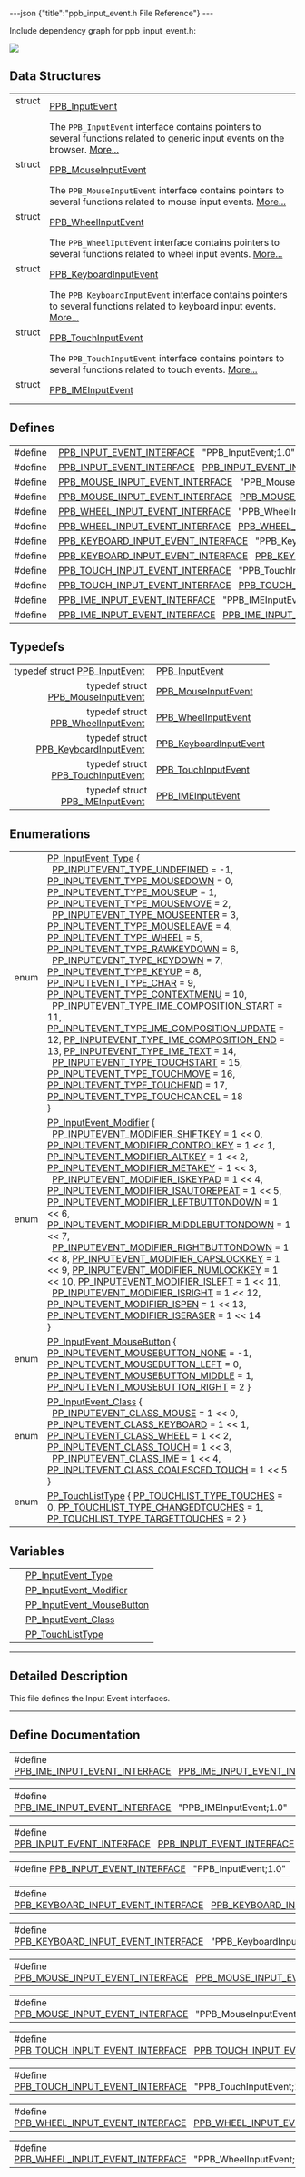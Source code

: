 ---json {"title":"ppb\_input\_event.h File Reference"} ---

Include dependency graph for ppb\_input\_event.h:

![](/docs/native-client/pepper_beta/c/ppb__input__event_8h__incl.png)

Data Structures
---------------

<table><tbody><tr class="odd"><td style="text-align: right;">struct  </td><td><a href="/docs/native-client/pepper_beta/c/struct_p_p_b___input_event__1__0/" class="el">PPB_InputEvent</a></td></tr><tr class="even"><td style="text-align: right;"> </td><td>The <code>PPB_InputEvent</code> interface contains pointers to several functions related to generic input events on the browser. <a href="/docs/native-client/pepper_beta/c/struct_p_p_b___input_event__1__0#details">More...</a><br />
</td></tr><tr class="odd"><td style="text-align: right;">struct  </td><td><a href="/docs/native-client/pepper_beta/c/struct_p_p_b___mouse_input_event__1__1/" class="el">PPB_MouseInputEvent</a></td></tr><tr class="even"><td style="text-align: right;"> </td><td>The <code>PPB_MouseInputEvent</code> interface contains pointers to several functions related to mouse input events. <a href="/docs/native-client/pepper_beta/c/struct_p_p_b___mouse_input_event__1__1#details">More...</a><br />
</td></tr><tr class="odd"><td style="text-align: right;">struct  </td><td><a href="/docs/native-client/pepper_beta/c/struct_p_p_b___wheel_input_event__1__0/" class="el">PPB_WheelInputEvent</a></td></tr><tr class="even"><td style="text-align: right;"> </td><td>The <code>PPB_WheelIputEvent</code> interface contains pointers to several functions related to wheel input events. <a href="/docs/native-client/pepper_beta/c/struct_p_p_b___wheel_input_event__1__0#details">More...</a><br />
</td></tr><tr class="odd"><td style="text-align: right;">struct  </td><td><a href="/docs/native-client/pepper_beta/c/struct_p_p_b___keyboard_input_event__1__2/" class="el">PPB_KeyboardInputEvent</a></td></tr><tr class="even"><td style="text-align: right;"> </td><td>The <code>PPB_KeyboardInputEvent</code> interface contains pointers to several functions related to keyboard input events. <a href="/docs/native-client/pepper_beta/c/struct_p_p_b___keyboard_input_event__1__2#details">More...</a><br />
</td></tr><tr class="odd"><td style="text-align: right;">struct  </td><td><a href="/docs/native-client/pepper_beta/c/struct_p_p_b___touch_input_event__1__0/" class="el">PPB_TouchInputEvent</a></td></tr><tr class="even"><td style="text-align: right;"> </td><td>The <code>PPB_TouchInputEvent</code> interface contains pointers to several functions related to touch events. <a href="/docs/native-client/pepper_beta/c/struct_p_p_b___touch_input_event__1__0#details">More...</a><br />
</td></tr><tr class="odd"><td style="text-align: right;">struct  </td><td><a href="/docs/native-client/pepper_beta/c/struct_p_p_b___i_m_e_input_event__1__0/" class="el">PPB_IMEInputEvent</a></td></tr></tbody></table>

Defines
-------

<table><tbody><tr class="odd"><td style="text-align: right;">#define </td><td><a href="/docs/native-client/pepper_beta/c/ppb__input__event_8h#af4e5b597aea9864e7d9aa81c71e781d2" class="el">PPB_INPUT_EVENT_INTERFACE</a>   "PPB_InputEvent;1.0"</td></tr><tr class="even"><td style="text-align: right;">#define </td><td><a href="/docs/native-client/pepper_beta/c/ppb__input__event_8h#a40fd5bca277483a37c2713b8961b5117" class="el">PPB_INPUT_EVENT_INTERFACE</a>   <a href="/docs/native-client/pepper_beta/c/ppb__input__event_8h#af4e5b597aea9864e7d9aa81c71e781d2" class="el">PPB_INPUT_EVENT_INTERFACE</a></td></tr><tr class="odd"><td style="text-align: right;">#define </td><td><a href="/docs/native-client/pepper_beta/c/ppb__input__event_8h#a9887382b4700999b639a2f2de497e104" class="el">PPB_MOUSE_INPUT_EVENT_INTERFACE</a>   "PPB_MouseInputEvent;1.1"</td></tr><tr class="even"><td style="text-align: right;">#define </td><td><a href="/docs/native-client/pepper_beta/c/ppb__input__event_8h#a761fcf6df555946b6c2e1a0b6cd01c5e" class="el">PPB_MOUSE_INPUT_EVENT_INTERFACE</a>   <a href="/docs/native-client/pepper_beta/c/ppb__input__event_8h#a9887382b4700999b639a2f2de497e104" class="el">PPB_MOUSE_INPUT_EVENT_INTERFACE</a></td></tr><tr class="odd"><td style="text-align: right;">#define </td><td><a href="/docs/native-client/pepper_beta/c/ppb__input__event_8h#a0a7bcd124b8e7677b629b236eabfb563" class="el">PPB_WHEEL_INPUT_EVENT_INTERFACE</a>   "PPB_WheelInputEvent;1.0"</td></tr><tr class="even"><td style="text-align: right;">#define </td><td><a href="/docs/native-client/pepper_beta/c/ppb__input__event_8h#a2e592782e919e590dd393d421af8850f" class="el">PPB_WHEEL_INPUT_EVENT_INTERFACE</a>   <a href="/docs/native-client/pepper_beta/c/ppb__input__event_8h#a0a7bcd124b8e7677b629b236eabfb563" class="el">PPB_WHEEL_INPUT_EVENT_INTERFACE</a></td></tr><tr class="odd"><td style="text-align: right;">#define </td><td><a href="/docs/native-client/pepper_beta/c/ppb__input__event_8h#a48b7f516c37c910e75178f1b6bd65f48" class="el">PPB_KEYBOARD_INPUT_EVENT_INTERFACE</a>   "PPB_KeyboardInputEvent;1.2"</td></tr><tr class="even"><td style="text-align: right;">#define </td><td><a href="/docs/native-client/pepper_beta/c/ppb__input__event_8h#a969f9e171a3202249e8dfabaef33c288" class="el">PPB_KEYBOARD_INPUT_EVENT_INTERFACE</a>   <a href="/docs/native-client/pepper_beta/c/ppb__input__event_8h#a48b7f516c37c910e75178f1b6bd65f48" class="el">PPB_KEYBOARD_INPUT_EVENT_INTERFACE</a></td></tr><tr class="odd"><td style="text-align: right;">#define </td><td><a href="/docs/native-client/pepper_beta/c/ppb__input__event_8h#a36b8536215a705ecc3fd4cd366b0f975" class="el">PPB_TOUCH_INPUT_EVENT_INTERFACE</a>   "PPB_TouchInputEvent;1.0"</td></tr><tr class="even"><td style="text-align: right;">#define </td><td><a href="/docs/native-client/pepper_beta/c/ppb__input__event_8h#a9ef6ad6634a1d1912b83006862a0e57b" class="el">PPB_TOUCH_INPUT_EVENT_INTERFACE</a>   <a href="/docs/native-client/pepper_beta/c/ppb__input__event_8h#a36b8536215a705ecc3fd4cd366b0f975" class="el">PPB_TOUCH_INPUT_EVENT_INTERFACE</a></td></tr><tr class="odd"><td style="text-align: right;">#define </td><td><a href="/docs/native-client/pepper_beta/c/ppb__input__event_8h#ad911c1aed763c2f362037995ffca801a" class="el">PPB_IME_INPUT_EVENT_INTERFACE</a>   "PPB_IMEInputEvent;1.0"</td></tr><tr class="even"><td style="text-align: right;">#define </td><td><a href="/docs/native-client/pepper_beta/c/ppb__input__event_8h#ac7e4bf41f38afcb87e0a75c8f27ca33f" class="el">PPB_IME_INPUT_EVENT_INTERFACE</a>   <a href="/docs/native-client/pepper_beta/c/ppb__input__event_8h#ad911c1aed763c2f362037995ffca801a" class="el">PPB_IME_INPUT_EVENT_INTERFACE</a></td></tr></tbody></table>

Typedefs
--------

<table><tbody><tr class="odd"><td style="text-align: right;">typedef struct <a href="/docs/native-client/pepper_beta/c/struct_p_p_b___input_event__1__0/" class="el">PPB_InputEvent</a> </td><td><a href="/docs/native-client/pepper_beta/c/group___interfaces#gac221fa16a0d0daa0bf171a477b465396" class="el">PPB_InputEvent</a></td></tr><tr class="even"><td style="text-align: right;">typedef struct<br />
<a href="/docs/native-client/pepper_beta/c/struct_p_p_b___mouse_input_event__1__1/" class="el">PPB_MouseInputEvent</a> </td><td><a href="/docs/native-client/pepper_beta/c/group___interfaces#ga3fcedb0e992eebaf7d9b1b60aacceafc" class="el">PPB_MouseInputEvent</a></td></tr><tr class="odd"><td style="text-align: right;">typedef struct<br />
<a href="/docs/native-client/pepper_beta/c/struct_p_p_b___wheel_input_event__1__0/" class="el">PPB_WheelInputEvent</a> </td><td><a href="/docs/native-client/pepper_beta/c/group___interfaces#gaaefb7f24240d14faa56dfdba8c116889" class="el">PPB_WheelInputEvent</a></td></tr><tr class="even"><td style="text-align: right;">typedef struct<br />
<a href="/docs/native-client/pepper_beta/c/struct_p_p_b___keyboard_input_event__1__2/" class="el">PPB_KeyboardInputEvent</a> </td><td><a href="/docs/native-client/pepper_beta/c/group___interfaces#ga65db91594ac92762680dc3cdff4f14c1" class="el">PPB_KeyboardInputEvent</a></td></tr><tr class="odd"><td style="text-align: right;">typedef struct<br />
<a href="/docs/native-client/pepper_beta/c/struct_p_p_b___touch_input_event__1__0/" class="el">PPB_TouchInputEvent</a> </td><td><a href="/docs/native-client/pepper_beta/c/group___interfaces#ga3d25b1582fc1e6b94f53ecfb21422d6c" class="el">PPB_TouchInputEvent</a></td></tr><tr class="even"><td style="text-align: right;">typedef struct<br />
<a href="/docs/native-client/pepper_beta/c/struct_p_p_b___i_m_e_input_event__1__0/" class="el">PPB_IMEInputEvent</a> </td><td><a href="/docs/native-client/pepper_beta/c/group___interfaces#gaaa0c327650de77066ea8e2ec8f5589c5" class="el">PPB_IMEInputEvent</a></td></tr></tbody></table>

Enumerations
------------

<table><tbody><tr class="odd"><td style="text-align: right;">enum  </td><td><a href="/docs/native-client/pepper_beta/c/group___enums#gaca7296cfec99fcb6646b7144d1d6a0c5" class="el">PP_InputEvent_Type</a> {<br />
  <a href="/docs/native-client/pepper_beta/c/group___enums#ggaca7296cfec99fcb6646b7144d1d6a0c5a9b6d5489f328f0b902da4a1f5836b4cb" class="el">PP_INPUTEVENT_TYPE_UNDEFINED</a> = -1, <a href="/docs/native-client/pepper_beta/c/group___enums#ggaca7296cfec99fcb6646b7144d1d6a0c5a4309eee5fb8284b6be7c258090b21e77" class="el">PP_INPUTEVENT_TYPE_MOUSEDOWN</a> = 0, <a href="/docs/native-client/pepper_beta/c/group___enums#ggaca7296cfec99fcb6646b7144d1d6a0c5a9f0a8196670b1da0e9c3cf081329c3ca" class="el">PP_INPUTEVENT_TYPE_MOUSEUP</a> = 1, <a href="/docs/native-client/pepper_beta/c/group___enums#ggaca7296cfec99fcb6646b7144d1d6a0c5a9d3a09d7fb33663f3a7d920fd2e3208d" class="el">PP_INPUTEVENT_TYPE_MOUSEMOVE</a> = 2,<br />
  <a href="/docs/native-client/pepper_beta/c/group___enums#ggaca7296cfec99fcb6646b7144d1d6a0c5ad240947fd6d67f23b679be4806947e2a" class="el">PP_INPUTEVENT_TYPE_MOUSEENTER</a> = 3, <a href="/docs/native-client/pepper_beta/c/group___enums#ggaca7296cfec99fcb6646b7144d1d6a0c5a0870576010613081518c9c6683abd2e8" class="el">PP_INPUTEVENT_TYPE_MOUSELEAVE</a> = 4, <a href="/docs/native-client/pepper_beta/c/group___enums#ggaca7296cfec99fcb6646b7144d1d6a0c5a2eedbec689780077aa98188805a559f6" class="el">PP_INPUTEVENT_TYPE_WHEEL</a> = 5, <a href="/docs/native-client/pepper_beta/c/group___enums#ggaca7296cfec99fcb6646b7144d1d6a0c5a05c7f50eb36e606a3e5a0065b337d96c" class="el">PP_INPUTEVENT_TYPE_RAWKEYDOWN</a> = 6,<br />
  <a href="/docs/native-client/pepper_beta/c/group___enums#ggaca7296cfec99fcb6646b7144d1d6a0c5a4064a5f6ce10c7e5a0834aff7cd7e474" class="el">PP_INPUTEVENT_TYPE_KEYDOWN</a> = 7, <a href="/docs/native-client/pepper_beta/c/group___enums#ggaca7296cfec99fcb6646b7144d1d6a0c5af57c2b682b29f7b03f27519f98febdea" class="el">PP_INPUTEVENT_TYPE_KEYUP</a> = 8, <a href="/docs/native-client/pepper_beta/c/group___enums#ggaca7296cfec99fcb6646b7144d1d6a0c5a0d547efbed42c655264b96a51954e0dd" class="el">PP_INPUTEVENT_TYPE_CHAR</a> = 9, <a href="/docs/native-client/pepper_beta/c/group___enums#ggaca7296cfec99fcb6646b7144d1d6a0c5a0cf7525c015c97ded19afab9d7d9afee" class="el">PP_INPUTEVENT_TYPE_CONTEXTMENU</a> = 10,<br />
  <a href="/docs/native-client/pepper_beta/c/group___enums#ggaca7296cfec99fcb6646b7144d1d6a0c5a90668acda261e23721f3dd757f557031" class="el">PP_INPUTEVENT_TYPE_IME_COMPOSITION_START</a> = 11, <a href="/docs/native-client/pepper_beta/c/group___enums#ggaca7296cfec99fcb6646b7144d1d6a0c5a1eff5df3bb41546046f97993376607c2" class="el">PP_INPUTEVENT_TYPE_IME_COMPOSITION_UPDATE</a> = 12, <a href="/docs/native-client/pepper_beta/c/group___enums#ggaca7296cfec99fcb6646b7144d1d6a0c5a5c009302410ac6f55da4df618b2d85d5" class="el">PP_INPUTEVENT_TYPE_IME_COMPOSITION_END</a> = 13, <a href="/docs/native-client/pepper_beta/c/group___enums#ggaca7296cfec99fcb6646b7144d1d6a0c5a5826ba18e40265a7b74e4b3ae1fe3772" class="el">PP_INPUTEVENT_TYPE_IME_TEXT</a> = 14,<br />
  <a href="/docs/native-client/pepper_beta/c/group___enums#ggaca7296cfec99fcb6646b7144d1d6a0c5ac604f0e894f8f9e660d36e30db16b52d" class="el">PP_INPUTEVENT_TYPE_TOUCHSTART</a> = 15, <a href="/docs/native-client/pepper_beta/c/group___enums#ggaca7296cfec99fcb6646b7144d1d6a0c5a43888c9c671ac5973f5bcea7eabcc889" class="el">PP_INPUTEVENT_TYPE_TOUCHMOVE</a> = 16, <a href="/docs/native-client/pepper_beta/c/group___enums#ggaca7296cfec99fcb6646b7144d1d6a0c5ae1c312aafaf4caeddb1afc09e81c9655" class="el">PP_INPUTEVENT_TYPE_TOUCHEND</a> = 17, <a href="/docs/native-client/pepper_beta/c/group___enums#ggaca7296cfec99fcb6646b7144d1d6a0c5a78266e75562e546005eb8098f455ce91" class="el">PP_INPUTEVENT_TYPE_TOUCHCANCEL</a> = 18<br />
}</td></tr><tr class="even"><td style="text-align: right;">enum  </td><td><a href="/docs/native-client/pepper_beta/c/group___enums#ga21b811ac0484a214a8751aa3e1c959d9" class="el">PP_InputEvent_Modifier</a> {<br />
  <a href="/docs/native-client/pepper_beta/c/group___enums#gga21b811ac0484a214a8751aa3e1c959d9a7506fd613b0e3055b37700eddcc04c8e" class="el">PP_INPUTEVENT_MODIFIER_SHIFTKEY</a> = 1 &lt;&lt; 0, <a href="/docs/native-client/pepper_beta/c/group___enums#gga21b811ac0484a214a8751aa3e1c959d9aeb4a9ad52cbfbfab9dea7cf2429c52f7" class="el">PP_INPUTEVENT_MODIFIER_CONTROLKEY</a> = 1 &lt;&lt; 1, <a href="/docs/native-client/pepper_beta/c/group___enums#gga21b811ac0484a214a8751aa3e1c959d9ab30d756ab410e7155deef8c48568fc95" class="el">PP_INPUTEVENT_MODIFIER_ALTKEY</a> = 1 &lt;&lt; 2, <a href="/docs/native-client/pepper_beta/c/group___enums#gga21b811ac0484a214a8751aa3e1c959d9ab3b68a7fb23fa33be297b30a2d3f27d7" class="el">PP_INPUTEVENT_MODIFIER_METAKEY</a> = 1 &lt;&lt; 3,<br />
  <a href="/docs/native-client/pepper_beta/c/group___enums#gga21b811ac0484a214a8751aa3e1c959d9a24f5d73cf82a01116f52b57410e64c9d" class="el">PP_INPUTEVENT_MODIFIER_ISKEYPAD</a> = 1 &lt;&lt; 4, <a href="/docs/native-client/pepper_beta/c/group___enums#gga21b811ac0484a214a8751aa3e1c959d9a0d6141a7a3498af2020093469358472f" class="el">PP_INPUTEVENT_MODIFIER_ISAUTOREPEAT</a> = 1 &lt;&lt; 5, <a href="/docs/native-client/pepper_beta/c/group___enums#gga21b811ac0484a214a8751aa3e1c959d9a31e52901313720fd0e431976228f2153" class="el">PP_INPUTEVENT_MODIFIER_LEFTBUTTONDOWN</a> = 1 &lt;&lt; 6, <a href="/docs/native-client/pepper_beta/c/group___enums#gga21b811ac0484a214a8751aa3e1c959d9aa2369bf6eb5309a43d608ef83d747a04" class="el">PP_INPUTEVENT_MODIFIER_MIDDLEBUTTONDOWN</a> = 1 &lt;&lt; 7,<br />
  <a href="/docs/native-client/pepper_beta/c/group___enums#gga21b811ac0484a214a8751aa3e1c959d9aee3e5083c83130d4368b79878fd574fe" class="el">PP_INPUTEVENT_MODIFIER_RIGHTBUTTONDOWN</a> = 1 &lt;&lt; 8, <a href="/docs/native-client/pepper_beta/c/group___enums#gga21b811ac0484a214a8751aa3e1c959d9a99a27b5dab8360eb08189439b85b8781" class="el">PP_INPUTEVENT_MODIFIER_CAPSLOCKKEY</a> = 1 &lt;&lt; 9, <a href="/docs/native-client/pepper_beta/c/group___enums#gga21b811ac0484a214a8751aa3e1c959d9a493ca598187014e2356cd7a5ba8cdffd" class="el">PP_INPUTEVENT_MODIFIER_NUMLOCKKEY</a> = 1 &lt;&lt; 10, <a href="/docs/native-client/pepper_beta/c/group___enums#gga21b811ac0484a214a8751aa3e1c959d9a8295bfc8067c06a17ccfc5fb6a992e17" class="el">PP_INPUTEVENT_MODIFIER_ISLEFT</a> = 1 &lt;&lt; 11,<br />
  <a href="/docs/native-client/pepper_beta/c/group___enums#gga21b811ac0484a214a8751aa3e1c959d9a348f43efaf61edbefd83346428c5b122" class="el">PP_INPUTEVENT_MODIFIER_ISRIGHT</a> = 1 &lt;&lt; 12, <a href="/docs/native-client/pepper_beta/c/group___enums#gga21b811ac0484a214a8751aa3e1c959d9a970ad827a7240093ec57f1a3a7aea692" class="el">PP_INPUTEVENT_MODIFIER_ISPEN</a> = 1 &lt;&lt; 13, <a href="/docs/native-client/pepper_beta/c/group___enums#gga21b811ac0484a214a8751aa3e1c959d9a3367f08ba940a67d0098a59093582ef1" class="el">PP_INPUTEVENT_MODIFIER_ISERASER</a> = 1 &lt;&lt; 14<br />
}</td></tr><tr class="odd"><td style="text-align: right;">enum  </td><td><a href="/docs/native-client/pepper_beta/c/group___enums#ga25113f3c8d33e863fd38b3f70f8a5e6e" class="el">PP_InputEvent_MouseButton</a> { <a href="/docs/native-client/pepper_beta/c/group___enums#gga25113f3c8d33e863fd38b3f70f8a5e6eaa2d4e499d6c23ef45381a89612e654d9" class="el">PP_INPUTEVENT_MOUSEBUTTON_NONE</a> = -1, <a href="/docs/native-client/pepper_beta/c/group___enums#gga25113f3c8d33e863fd38b3f70f8a5e6eaa44f4ea3c7759e4fce6150f349909f63" class="el">PP_INPUTEVENT_MOUSEBUTTON_LEFT</a> = 0, <a href="/docs/native-client/pepper_beta/c/group___enums#gga25113f3c8d33e863fd38b3f70f8a5e6ea3f8a2698990ec1e36943651ca600e3be" class="el">PP_INPUTEVENT_MOUSEBUTTON_MIDDLE</a> = 1, <a href="/docs/native-client/pepper_beta/c/group___enums#gga25113f3c8d33e863fd38b3f70f8a5e6ea681614da50d511b516d0a88fbaa6eb5b" class="el">PP_INPUTEVENT_MOUSEBUTTON_RIGHT</a> = 2 }</td></tr><tr class="even"><td style="text-align: right;">enum  </td><td><a href="/docs/native-client/pepper_beta/c/group___enums#gafe68e3c1031daa4a6496845ff47649cd" class="el">PP_InputEvent_Class</a> {<br />
  <a href="/docs/native-client/pepper_beta/c/group___enums#ggafe68e3c1031daa4a6496845ff47649cda79ccc5180eb39c52ab3207f0c876dd52" class="el">PP_INPUTEVENT_CLASS_MOUSE</a> = 1 &lt;&lt; 0, <a href="/docs/native-client/pepper_beta/c/group___enums#ggafe68e3c1031daa4a6496845ff47649cda2c3341eacc3a459713ce334b9af0cda8" class="el">PP_INPUTEVENT_CLASS_KEYBOARD</a> = 1 &lt;&lt; 1, <a href="/docs/native-client/pepper_beta/c/group___enums#ggafe68e3c1031daa4a6496845ff47649cda59d6686dbce1f0dc092cb88a451bb3a6" class="el">PP_INPUTEVENT_CLASS_WHEEL</a> = 1 &lt;&lt; 2, <a href="/docs/native-client/pepper_beta/c/group___enums#ggafe68e3c1031daa4a6496845ff47649cda19b05264fa31d7e975eba297f9f146af" class="el">PP_INPUTEVENT_CLASS_TOUCH</a> = 1 &lt;&lt; 3,<br />
  <a href="/docs/native-client/pepper_beta/c/group___enums#ggafe68e3c1031daa4a6496845ff47649cda1280fe9a85edf74e20e4d503a345ab7d" class="el">PP_INPUTEVENT_CLASS_IME</a> = 1 &lt;&lt; 4, <a href="/docs/native-client/pepper_beta/c/group___enums#ggafe68e3c1031daa4a6496845ff47649cda627e6717b0241595c6abe8464abe89f3" class="el">PP_INPUTEVENT_CLASS_COALESCED_TOUCH</a> = 1 &lt;&lt; 5<br />
}</td></tr><tr class="odd"><td style="text-align: right;">enum  </td><td><a href="/docs/native-client/pepper_beta/c/group___enums#gad5885a239d04166c8777432c81e39d0a" class="el">PP_TouchListType</a> { <a href="/docs/native-client/pepper_beta/c/group___enums#ggad5885a239d04166c8777432c81e39d0aa739dfd65f4cd719996f20bdd2e7db4ca" class="el">PP_TOUCHLIST_TYPE_TOUCHES</a> = 0, <a href="/docs/native-client/pepper_beta/c/group___enums#ggad5885a239d04166c8777432c81e39d0aa89d31d55d67fa0746d1f3bf4050eafff" class="el">PP_TOUCHLIST_TYPE_CHANGEDTOUCHES</a> = 1, <a href="/docs/native-client/pepper_beta/c/group___enums#ggad5885a239d04166c8777432c81e39d0aa0682e6c428fed9b900e3d9e56aaa8fca" class="el">PP_TOUCHLIST_TYPE_TARGETTOUCHES</a> = 2 }</td></tr></tbody></table>

Variables
---------

<table><tbody><tr class="odd"><td style="text-align: right;"> </td><td><a href="/docs/native-client/pepper_beta/c/group___enums#gaca7296cfec99fcb6646b7144d1d6a0c5" class="el">PP_InputEvent_Type</a></td></tr><tr class="even"><td style="text-align: right;"> </td><td><a href="/docs/native-client/pepper_beta/c/group___enums#ga21b811ac0484a214a8751aa3e1c959d9" class="el">PP_InputEvent_Modifier</a></td></tr><tr class="odd"><td style="text-align: right;"> </td><td><a href="/docs/native-client/pepper_beta/c/group___enums#ga25113f3c8d33e863fd38b3f70f8a5e6e" class="el">PP_InputEvent_MouseButton</a></td></tr><tr class="even"><td style="text-align: right;"> </td><td><a href="/docs/native-client/pepper_beta/c/group___enums#gafe68e3c1031daa4a6496845ff47649cd" class="el">PP_InputEvent_Class</a></td></tr><tr class="odd"><td style="text-align: right;"> </td><td><a href="/docs/native-client/pepper_beta/c/group___enums#gad5885a239d04166c8777432c81e39d0a" class="el">PP_TouchListType</a></td></tr></tbody></table>

------------------------------------------------------------------------

<span id="details" class="anchor" style="margin: 0;"></span>

Detailed Description
--------------------

This file defines the Input Event interfaces.

------------------------------------------------------------------------

Define Documentation
--------------------

<span id="ac7e4bf41f38afcb87e0a75c8f27ca33f" class="anchor" style="margin: 0;"></span>

<table><tbody><tr class="odd"><td>#define <a href="/docs/native-client/pepper_beta/c/ppb__input__event_8h#ac7e4bf41f38afcb87e0a75c8f27ca33f" class="el">PPB_IME_INPUT_EVENT_INTERFACE</a>   <a href="/docs/native-client/pepper_beta/c/ppb__input__event_8h#ad911c1aed763c2f362037995ffca801a" class="el">PPB_IME_INPUT_EVENT_INTERFACE</a></td></tr></tbody></table>

<span id="ad911c1aed763c2f362037995ffca801a" class="anchor" style="margin: 0;"></span>

<table><tbody><tr class="odd"><td>#define <a href="/docs/native-client/pepper_beta/c/ppb__input__event_8h#ad911c1aed763c2f362037995ffca801a" class="el">PPB_IME_INPUT_EVENT_INTERFACE</a>   "PPB_IMEInputEvent;1.0"</td></tr></tbody></table>

<span id="a40fd5bca277483a37c2713b8961b5117" class="anchor" style="margin: 0;"></span>

<table><tbody><tr class="odd"><td>#define <a href="/docs/native-client/pepper_beta/c/ppb__input__event_8h#a40fd5bca277483a37c2713b8961b5117" class="el">PPB_INPUT_EVENT_INTERFACE</a>   <a href="/docs/native-client/pepper_beta/c/ppb__input__event_8h#af4e5b597aea9864e7d9aa81c71e781d2" class="el">PPB_INPUT_EVENT_INTERFACE</a></td></tr></tbody></table>

<span id="af4e5b597aea9864e7d9aa81c71e781d2" class="anchor" style="margin: 0;"></span>

<table><tbody><tr class="odd"><td>#define <a href="/docs/native-client/pepper_beta/c/ppb__input__event_8h#af4e5b597aea9864e7d9aa81c71e781d2" class="el">PPB_INPUT_EVENT_INTERFACE</a>   "PPB_InputEvent;1.0"</td></tr></tbody></table>

<span id="a969f9e171a3202249e8dfabaef33c288" class="anchor" style="margin: 0;"></span>

<table><tbody><tr class="odd"><td>#define <a href="/docs/native-client/pepper_beta/c/ppb__input__event_8h#a969f9e171a3202249e8dfabaef33c288" class="el">PPB_KEYBOARD_INPUT_EVENT_INTERFACE</a>   <a href="/docs/native-client/pepper_beta/c/ppb__input__event_8h#a48b7f516c37c910e75178f1b6bd65f48" class="el">PPB_KEYBOARD_INPUT_EVENT_INTERFACE</a></td></tr></tbody></table>

<span id="a48b7f516c37c910e75178f1b6bd65f48" class="anchor" style="margin: 0;"></span>

<table><tbody><tr class="odd"><td>#define <a href="/docs/native-client/pepper_beta/c/ppb__input__event_8h#a48b7f516c37c910e75178f1b6bd65f48" class="el">PPB_KEYBOARD_INPUT_EVENT_INTERFACE</a>   "PPB_KeyboardInputEvent;1.2"</td></tr></tbody></table>

<span id="a761fcf6df555946b6c2e1a0b6cd01c5e" class="anchor" style="margin: 0;"></span>

<table><tbody><tr class="odd"><td>#define <a href="/docs/native-client/pepper_beta/c/ppb__input__event_8h#a761fcf6df555946b6c2e1a0b6cd01c5e" class="el">PPB_MOUSE_INPUT_EVENT_INTERFACE</a>   <a href="/docs/native-client/pepper_beta/c/ppb__input__event_8h#a9887382b4700999b639a2f2de497e104" class="el">PPB_MOUSE_INPUT_EVENT_INTERFACE</a></td></tr></tbody></table>

<span id="a9887382b4700999b639a2f2de497e104" class="anchor" style="margin: 0;"></span>

<table><tbody><tr class="odd"><td>#define <a href="/docs/native-client/pepper_beta/c/ppb__input__event_8h#a9887382b4700999b639a2f2de497e104" class="el">PPB_MOUSE_INPUT_EVENT_INTERFACE</a>   "PPB_MouseInputEvent;1.1"</td></tr></tbody></table>

<span id="a9ef6ad6634a1d1912b83006862a0e57b" class="anchor" style="margin: 0;"></span>

<table><tbody><tr class="odd"><td>#define <a href="/docs/native-client/pepper_beta/c/ppb__input__event_8h#a9ef6ad6634a1d1912b83006862a0e57b" class="el">PPB_TOUCH_INPUT_EVENT_INTERFACE</a>   <a href="/docs/native-client/pepper_beta/c/ppb__input__event_8h#a36b8536215a705ecc3fd4cd366b0f975" class="el">PPB_TOUCH_INPUT_EVENT_INTERFACE</a></td></tr></tbody></table>

<span id="a36b8536215a705ecc3fd4cd366b0f975" class="anchor" style="margin: 0;"></span>

<table><tbody><tr class="odd"><td>#define <a href="/docs/native-client/pepper_beta/c/ppb__input__event_8h#a36b8536215a705ecc3fd4cd366b0f975" class="el">PPB_TOUCH_INPUT_EVENT_INTERFACE</a>   "PPB_TouchInputEvent;1.0"</td></tr></tbody></table>

<span id="a2e592782e919e590dd393d421af8850f" class="anchor" style="margin: 0;"></span>

<table><tbody><tr class="odd"><td>#define <a href="/docs/native-client/pepper_beta/c/ppb__input__event_8h#a2e592782e919e590dd393d421af8850f" class="el">PPB_WHEEL_INPUT_EVENT_INTERFACE</a>   <a href="/docs/native-client/pepper_beta/c/ppb__input__event_8h#a0a7bcd124b8e7677b629b236eabfb563" class="el">PPB_WHEEL_INPUT_EVENT_INTERFACE</a></td></tr></tbody></table>

<span id="a0a7bcd124b8e7677b629b236eabfb563" class="anchor" style="margin: 0;"></span>

<table><tbody><tr class="odd"><td>#define <a href="/docs/native-client/pepper_beta/c/ppb__input__event_8h#a0a7bcd124b8e7677b629b236eabfb563" class="el">PPB_WHEEL_INPUT_EVENT_INTERFACE</a>   "PPB_WheelInputEvent;1.0"</td></tr></tbody></table>
